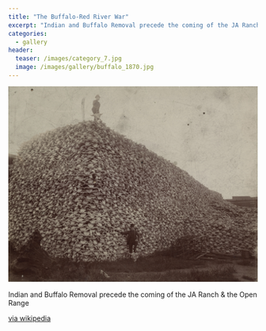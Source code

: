 ```yaml
---
title: "The Buffalo-Red River War"
excerpt: "Indian and Buffalo Removal precede the coming of the JA Ranch & the Open Range"
categories:
  - gallery
header:
  teaser: /images/category_7.jpg
  image: /images/gallery/buffalo_1870.jpg
---
```

![Buffalo in 1870](/images/gallery/buffalo_1870.jpg)

Indian and Buffalo Removal precede the coming of the JA Ranch & the Open Range

[via wikipedia](https://commons.wikimedia.org/wiki/File:Bison_skull_pile.jpg)
